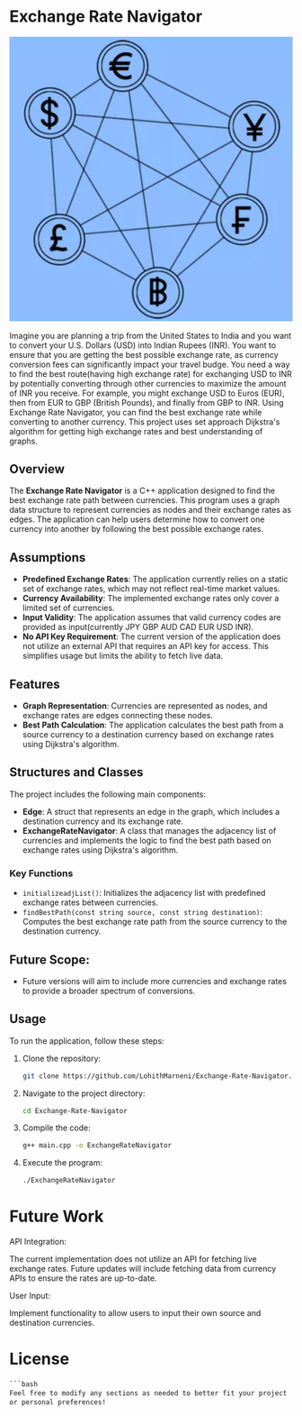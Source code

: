 # Exchange Rate Navigator


![Alt text](./graphPhoto.png)

Imagine you are planning a trip from the United States to India and you want to convert your U.S. Dollars (USD) into Indian Rupees (INR). You want to ensure that you are getting the best possible exchange rate, as currency conversion fees can significantly impact your travel budge. You need a way to find the best route(having high exchange rate) for exchanging USD to INR by potentially converting through other currencies to maximize the amount of INR you receive. For example, you might exchange USD to Euros (EUR), then from EUR to GBP (British Pounds), and finally from GBP to INR. Using Exchange Rate Navigator, you can find the best exchange rate while converting to another currency. This project uses set approach Dijkstra's algorithm for getting high exchange rates and best understanding of graphs.


## Overview

The **Exchange Rate Navigator** is a C++ application designed to find the best exchange rate path between currencies. This program uses a graph data structure to represent currencies as nodes and their exchange rates as edges. The application can help users determine how to convert one currency into another by following the best possible exchange rates.
## Assumptions

- **Predefined Exchange Rates**: The application currently relies on a static set of exchange rates, which may not reflect real-time market values.
- **Currency Availability**: The implemented exchange rates only cover a limited set of currencies. 
- **Input Validity**: The application assumes that valid currency codes are provided as input(currently JPY GBP AUD CAD EUR USD INR).
- **No API Key Requirement**: The current version of the application does not utilize an external API that requires an API key for access. This simplifies usage but limits the ability to fetch live data.

## Features

- **Graph Representation**: Currencies are represented as nodes, and exchange rates are edges connecting these nodes.
- **Best Path Calculation**: The application calculates the best path from a source currency to a destination currency based on exchange rates using Dijkstra's algorithm.

## Structures and Classes

The project includes the following main components:

- **Edge**: A struct that represents an edge in the graph, which includes a destination currency and its exchange rate.
- **ExchangeRateNavigator**: A class that manages the adjacency list of currencies and implements the logic to find the best path based on exchange rates using Dijkstra's algorithm.

### Key Functions

- `initializeadjList()`: Initializes the adjacency list with predefined exchange rates between currencies.
- `findBestPath(const string source, const string destination)`: Computes the best exchange rate path from the source currency to the destination currency.
## Future Scope:
- Future versions will aim to include more currencies and exchange rates to provide a broader spectrum of conversions.
## Usage

To run the application, follow these steps:

1. Clone the repository:
   ```bash
   git clone https://github.com/LohithMarneni/Exchange-Rate-Navigator.git

2. Navigate to the project directory:
    ```bash
    cd Exchange-Rate-Navigator
3. Compile the code:
    ```bash
    g++ main.cpp -o ExchangeRateNavigator
4. Execute the program:
    ```bash
    ./ExchangeRateNavigator

# Future Work

API Integration:

 The current implementation does not utilize an API for fetching live exchange rates. Future updates will include fetching data from currency APIs to ensure the rates are up-to-date.

User Input:

 Implement functionality to allow users to input their own source and destination currencies.

# License
    ```bash
    Feel free to modify any sections as needed to better fit your project or personal preferences!

